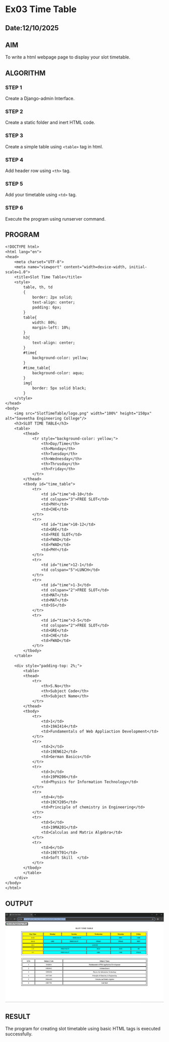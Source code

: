 # Ex03 Time Table
## Date:12/10/2025

## AIM
To write a html webpage page to display your slot timetable.

## ALGORITHM
### STEP 1
Create a Django-admin Interface.

### STEP 2
Create a static folder and inert HTML code.

### STEP 3
Create a simple table using ```<table>``` tag in html.

### STEP 4
Add header row using ```<th>``` tag.

### STEP 5
Add your timetable using ```<td>``` tag.

### STEP 6
Execute the program using runserver command.

## PROGRAM
```
<!DOCTYPE html>
<html lang="en">
<head>
    <meta charset="UTF-8">
    <meta name="viewport" content="width=device-width, initial-scale=1.0">
    <title>Slot Time Table</title>
    <style>
        table, th, td
        {
            border: 2px solid;
            text-align: center;
            padding: 6px;
        }
        table{
            width: 80%;
            margin-left: 10%;
        }
        h3{
            text-align: center;
        }
        #time{
            background-color: yellow;
        }
        #time_table{
            background-color: aqua;
        }
        img{
            border: 5px solid black;
        }
    </style>
</head>
<body>
    <img src="SlotTimeTable/logo.png" width="100%" height="150px" alt="Saveetha Engineering College"/>
    <h3>SLOT TIME TABLE</h3>
    <table>
        <thead>
            <tr style="background-color: yellow;">
                <th>Day/Time</th>
                <th>Monday</th>
                <th>Tuesday</th>
                <th>Wednesday</th>
                <th>Thrusday</th>
                <th>Friday</th>
            </tr>
        </thead>
        <tbody id="time_table">
            <tr>
                <td id="time">8-10</td>
                <td colspan="3">FREE SLOT</td>
                <td>PHY</td>
                <td>CHE</td>
            </tr>
            <tr>
                <td id="time">10-12</td>
                <td>GRE</td>
                <td>FREE SLOT</td>
                <td>FWAD</td>
                <td>FWAD</td>
                <td>PHY</td>
            </tr>
            <tr>
                <td id="time">12-1</td>
                <td colspan="5">LUNCH</td>
            </tr>
            <tr>
                <td id="time">1-3</td>
                <td colspan="2">FREE SLOT</td>
                <td>MAT</td>
                <td>MAT</td>
                <td>SS</td>
            </tr>
            <tr>
                <td id="time">3-5</td>
                <td colspan="2">FREE SLOT</td>
                <td>GRE</td>
                <td>CHE</td>
                <td>FWAD</td>
            </tr>
        </tbody>
    </table>

    <div style="padding-top: 2%;">
        <table>
        <thead>
            <tr>
                <th>S.No</th>
                <th>Subject Code</th>
                <th>Subject Name</th>
            </tr>
        </thead>
        <tbody>
            <tr>
                <td>1</td>
                <td>19AI414</td>
                <td>Fundamentals of Web Appliaction Development</td>
            </tr>
            <tr>
                <td>2</td>
                <td>19EN612</td>
                <td>German Basics</td>
            </tr>
            <tr>
                <td>3</td>
                <td>19PH206</td>
                <td>Physics for Information Technology</td>
            </tr>
            <tr>
                <td>4</td>
                <td>19CY205</td>
                <td>Principle of chemistry in Engineering</td>
            </tr>
            <tr>
                <td>5</td>
                <td>19MA201</td>
                <td>Calculas and Matrix Algebra</td>
            </tr>
            <tr>
                <td>6</td>
                <td>19EY701</td>
                <td>Soft Skill  </td>
            </tr>
        </tbody>
        </table>
    </div>
</body>
</html>
```


## OUTPUT

![alt text](<Screenshot 2025-10-15 120842.png>)

## RESULT
The program for creating slot timetable using basic HTML tags is executed successfully.

